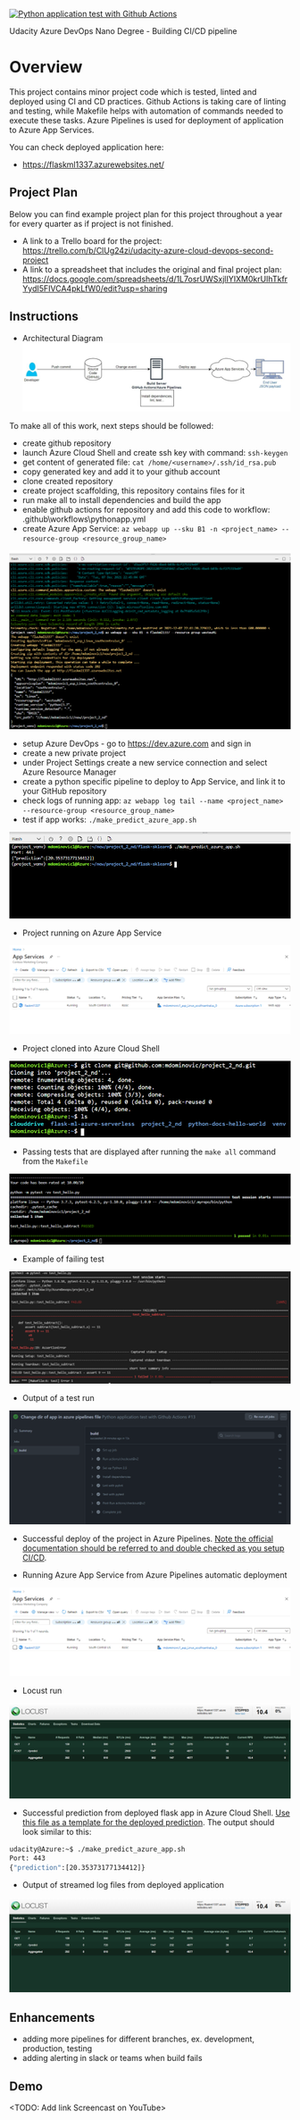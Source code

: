 [![Python application test with Github Actions](https://github.com/mdominovic/project_2_nd/actions/workflows/pythonapp.yml/badge.svg?branch=master)](https://github.com/mdominovic/project_2_nd/actions/workflows/pythonapp.yml)

Udacity Azure DevOps Nano Degree - Building CI/CD pipeline


# Overview

This project contains minor project code which is tested, linted and deployed using CI and CD practices.
Github Actions is taking care of linting and testing, while Makefile helps with automation of commands needed to execute these tasks.
Azure Pipelines is used for deployment of application to Azure App Services.

You can check deployed application here:
 * https://flaskml1337.azurewebsites.net/



## Project Plan
Below you can find example project plan for this project throughout a year for every quarter as if project is not finished.

* A link to a Trello board for the project: https://trello.com/b/ClUg24zi/udacity-azure-cloud-devops-second-project
* A link to a spreadsheet that includes the original and final project plan: https://docs.google.com/spreadsheets/d/1L7osrUWSxjlIYIXM0krUIhTkfrYydI5FIVCA4pkLfW0/edit?usp=sharing

## Instructions

* Architectural Diagram
 ![](screenshots\diagram.jpg)

To make all of this work, next steps should be followed:
 * create github repository
 * launch Azure Cloud Shell and create ssh key with command: `ssh-keygen`
 * get content of generated file: `cat /home/<username>/.ssh/id_rsa.pub`
 * copy generated key and add it to your github account
 * clone created repository
 * create project scaffolding, this repository contains files for it
 * run make all to install dependencies and build the app
 * enable github actions for repository and add this code to workflow: .github\workflows\pythonapp.yml
 * create Azure App Service: `az webapp up --sku B1 -n <project_name> --resource-group <resource_group_name>`

 ![](screenshots\create_azure_app_service_ss1.PNG)

 * setup Azure DevOps - go to https://dev.azure.com and sign in
 * create a new private project
 * under Project Settings create a new service connection and select Azure Resource Manager
 * create a  python specific pipeline to deploy to App Service, and link it to your GitHub repository
 * check logs of running app: `az webapp log tail --name <project_name> --resource-group <resource_group_name>`
 * test if app works: `./make_predict_azure_app.sh`

 ![](screenshots\successfull_prediction_ss8.PNG)


* Project running on Azure App Service

![](screenshots\project_running_on_app_services_ss2.PNG)

* Project cloned into Azure Cloud Shell

![](screenshots\git_repo_cloned_in_cloud_shell_ss3.PNG)

* Passing tests that are displayed after running the `make all` command from the `Makefile`

![](screenshots\passing_tests_ss4.PNG)

* Example of failing test

![](screenshots\failing_test.PNG)

* Output of a test run

![](screenshots\output_of_the_test_run.PNG)

* Successful deploy of the project in Azure Pipelines.  [Note the official documentation should be referred to and double checked as you setup CI/CD](https://docs.microsoft.com/en-us/azure/devops/pipelines/ecosystems/python-webapp?view=azure-devops).

* Running Azure App Service from Azure Pipelines automatic deployment

![](screenshots\project_running_on_app_services_ss2.PNG)

* Locust run

![](screenshots\locust.PNG)

* Successful prediction from deployed flask app in Azure Cloud Shell.  [Use this file as a template for the deployed prediction](https://github.com/udacity/nd082-Azure-Cloud-DevOps-Starter-Code/blob/master/C2-AgileDevelopmentwithAzure/project/starter_files/flask-sklearn/make_predict_azure_app.sh).
The output should look similar to this:

```bash
udacity@Azure:~$ ./make_predict_azure_app.sh
Port: 443
{"prediction":[20.35373177134412]}
```

* Output of streamed log files from deployed application

![](screenshots\locust.PNG)

## Enhancements

* adding more pipelines for different branches, ex. development, production, testing
* adding alerting in slack or teams when build fails

## Demo 

<TODO: Add link Screencast on YouTube>


